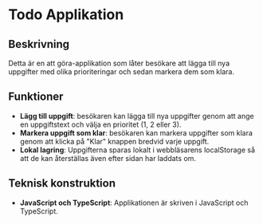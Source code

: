 # Todo Applikation

## Beskrivning
Detta är en att göra-applikation som låter besökare att lägga till nya uppgifter med olika prioriteringar och sedan markera dem som klara.

## Funktioner
- **Lägg till uppgift**: besökaren kan lägga till nya uppgifter genom att ange en uppgiftstext och välja en prioritet (1, 2 eller 3).
- **Markera uppgift som klar**: besökaren kan markera uppgifter som klara genom att klicka på "Klar" knappen bredvid varje uppgift.
- **Lokal lagring**: Uppgifterna sparas lokalt i webbläsarens localStorage så att de kan återställas även efter sidan har laddats om.

## Teknisk konstruktion
- **JavaScript och TypeScript**: Applikationen är skriven i JavaScript och TypeScript.




